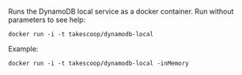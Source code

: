 Runs the DynamoDB local service as a docker container. Run without parameters to see help:

```
docker run -i -t takescoop/dynamodb-local
```

Example:

```
docker run -i -t takescoop/dynamodb-local -inMemory
```
